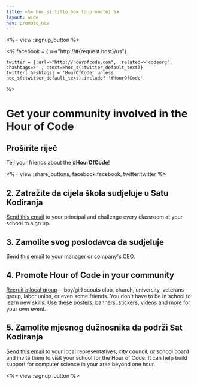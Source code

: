 ```yaml
---
title: <%= hoc_s(:title_how_to_promote) %>
layout: wide
nav: promote_nav
---
```

<%= view :signup_button %>

<%
    facebook = {:u=>"http://#{request.host}/us"}

    twitter = {:url=>"http://hourofcode.com", :related=>'codeorg', :hashtags=>'', :text=>hoc_s(:twitter_default_text)}
    twitter[:hashtags] = 'HourOfCode' unless hoc_s(:twitter_default_text).include? '#HourOfCode'
%>

# Get your community involved in the Hour of Code

## Proširite riječ

Tell your friends about the **#HourOfCode**!

<%= view :share_buttons, facebook:facebook, twitter:twitter %>

## 2. Zatražite da cijela škola sudjeluje u Satu Kodiranja

[Send this email](<%= resolve_url('/promote/resources#sample-emails') %>) to your principal and challenge every classroom at your school to sign up.

## 3. Zamolite svog poslodavca da sudjeluje

[Send this email](<%= resolve_url('/promote/resources#sample-emails') %>) to your manager or company's CEO.

## 4. Promote Hour of Code in your community

[Recruit a local group](<%= resolve_url('/promote/resources#sample-emails') %>)— boy/girl scouts club, church, university, veterans group, labor union, or even some friends. You don't have to be in school to learn new skills. Use these [posters, banners, stickers, videos and more](<%= resolve_url('/promote/resources') %>) for your own event.

## 5. Zamolite mjesnog dužnosnika da podrži Sat Kodiranja

[Send this email](<%= resolve_url('/promote/resources#sample-emails') %>) to your local representatives, city council, or school board and invite them to visit your school for the Hour of Code. It can help build support for computer science in your area beyond one hour.

<%= view :signup_button %>